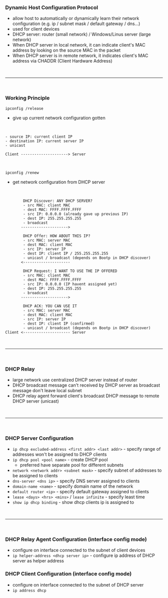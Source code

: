 ### Dynamic Host Configuration Protocol
- allow host to automatically or dynamically learn their network configuration (e.g. ip / subnet mask / default gateway / dns...)
- used for client devices
- DHCP server: router (small network) / Windows/Linus server (large network)
- When DHCP server in local network, it can indicate client's MAC address by looking on the source MAC in the packet
- When DHCP server is in remote network, it indicates client's MAC address via CHADDR (Client Hardware Address)

<br>
<hr>
<br>

### Working Principle
`ipconfig /release`
- give up current network configuration gotten

<br>


```
- source IP: current client IP
- destination IP: current server IP
- unicast

Client ---------------------> Server
```

<br>

`ipconfig /renew`
- get network configuration from DHCP server

<br>

```
        DHCP Discover: ANY DHCP SERVER?
        - src MAC: client MAC
        - dest MAC: FFFF.FFFF.FFFF
        - src IP: 0.0.0.0 (already gave up previous IP)
        - dest IP: 255.255.255.255
        - broadcast
       --------------------->

        DHCP Offer: HOW ABOUT THIS IP?
        - src MAC: server MAC
        - dest MAC: client MAC
        - src IP: server IP
        - dest IP: client IP / 255.255.255.255
        - unicast / broadcast (depends on Bootp in DHCP discover)
       <---------------------

        DHCP Request: I WANT TO USE THE IP OFFERED
        - src MAC: client MAC
        - dest MAC: FFFF.FFFF.FFFF
        - src IP: 0.0.0.0 (IP havent assigned yet)
        - dest IP: 255.255.255.255
        - broadcast
       --------------------->

        DHCP ACK: YOU CAN USE IT
        - src MAC: server MAC
        - dest MAC: client MAC
        - src IP: server IP
        - dest IP: client IP (confirmed)
        - unicast / broadcast (depends on Bootp in DHCP discover)
Client <--------------------- Server
```

<br>
<hr>
<br>

### DHCP Relay
- large network use centralized DHCP server instead of router
- DHCP broadcast message can't received by DHCP server as broadcast message don't leave local subnet
- DHCP relay agent forward client's broadcast DHCP message to remote DHCP server (unicast)

<br>
<hr>
<br>

### DHCP Server Configuration
- `ip dhcp excluded-address <first addr> <last addr>` - specify range of addresses won't be assigned to DHCP clients
- `ip dhcp pool <pool name>` - create DHCP pool
    - preferred have separate pool for different subnets
- `network <network addr> <subnet mask>` - specify subnet of addresses to be assigned to clients
- `dns-server <dns ip>` - specify DNS server assigned to clients
- `domain-name <name>` - specify domain name of the network
- `default router <ip>` - specify default gateway assigned to clients
- `lease <days> <hrs> <mins>` / `lease infinite` - specify least time
- `show ip dhcp binding` - show dhcp clients ip is assigned to

<br>
<hr>
<br>

### DHCP Relay Agent Configuration (interface config mode)
- configure on interface connected to the subnet of client devices
- `ip helper-address <dhcp server ip>` - configure ip address of DHCP server as helper address

### DHCP Client Configuration (interface config mode)
- configure on interface connected to the subnet of DHCP server
- `ip address dhcp`